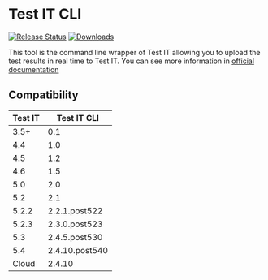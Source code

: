 # Test IT CLI

[![Release
Status](https://img.shields.io/pypi/v/testit-cli?style=plastic)](https://pypi.python.org/pypi/testit-cli)
[![Downloads](https://img.shields.io/pypi/dm/testit-cli?style=plastic)](https://pypi.python.org/pypi/testit-cli)

This tool is the command line wrapper of Test IT allowing you to upload the test results in real time to Test IT.
You can see more information in [official documentation](https://docs.testit.software/user-guide/integrations/cli.html)

## Compatibility

| Test IT | Test IT CLI     |
|---------|-----------------|
| 3.5+    | 0.1             |
| 4.4     | 1.0             |
| 4.5     | 1.2             |
| 4.6     | 1.5             |
| 5.0     | 2.0             |
| 5.2     | 2.1             |
| 5.2.2   | 2.2.1.post522   |
| 5.2.3   | 2.3.0.post523   |
| 5.3     | 2.4.5.post530   |
| 5.4     | 2.4.10.post540  |
| Cloud   | 2.4.10          |

